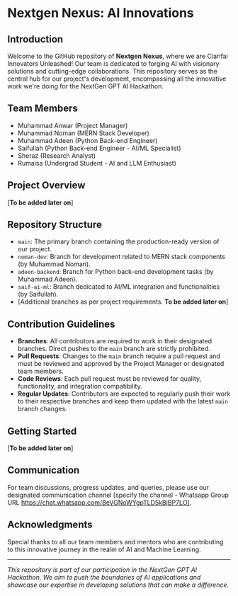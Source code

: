 # Nextgen Nexus: AI Innovations

## Introduction
Welcome to the GitHub repository of **Nextgen Nexus**, where we are Clarifai Innovators Unleashed! Our team is dedicated to forging AI with visionary solutions and cutting-edge collaborations. This repository serves as the central hub for our project's development, encompassing all the innovative work we're doing for the NextGen GPT AI Hackathon.

## Team Members
- Muhammad Anwar (Project Manager)
- Muhammad Noman (MERN Stack Developer)
- Muhammad Adeen (Python Back-end Engineer)
- Saifullah (Python Back-end Engineer - AI/ML Specialist)
- Sheraz (Research Analyst)
- Rumaisa (Undergrad Student - AI and LLM Enthusiast)

## Project Overview
[**To be added later on**]

## Repository Structure
- `main`: The primary branch containing the production-ready version of our project.
- `noman-dev`: Branch for development related to MERN stack components (by Muhammad Noman).
- `adeen-backend`: Branch for Python back-end development tasks (by Muhammad Adeen).
- `saif-ai-ml`: Branch dedicated to AI/ML integration and functionalities (by Saifullah).
- [Additional branches as per project requirements. **To be added later on**]

## Contribution Guidelines
- **Branches**: All contributors are required to work in their designated branches. Direct pushes to the `main` branch are strictly prohibited.
- **Pull Requests**: Changes to the `main` branch require a pull request and must be reviewed and approved by the Project Manager or designated team members.
- **Code Reviews**: Each pull request must be reviewed for quality, functionality, and integration compatibility.
- **Regular Updates**: Contributors are expected to regularly push their work to their respective branches and keep them updated with the latest `main` branch changes.

## Getting Started
[**To be added later on**]

## Communication
For team discussions, progress updates, and queries, please use our designated communication channel [specify the channel - Whatsapp Group URL https://chat.whatsapp.com/BeVGNoWYgpTLD5kBjBP7LO].

## Acknowledgments
Special thanks to all our team members and mentors who are contributing to this innovative journey in the realm of AI and Machine Learning.

---

*This repository is part of our participation in the NextGen GPT AI Hackathon. We aim to push the boundaries of AI applications and showcase our expertise in developing solutions that can make a difference.*
